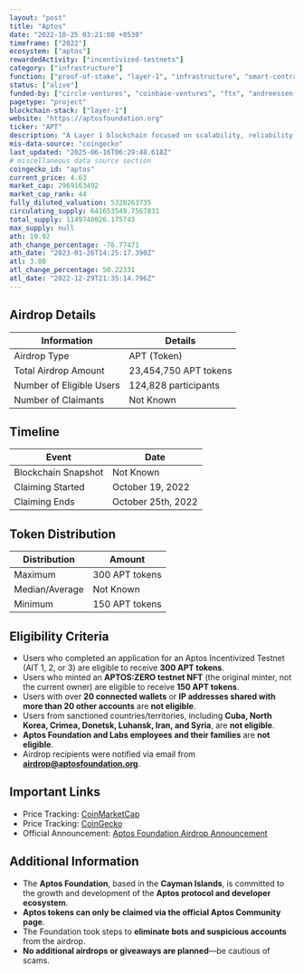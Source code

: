 ```yaml
---
layout: "post"
title: "Aptos"
date: "2022-10-25 03:21:08 +0530"
timeframe: ["2022"]
ecosystem: ["aptos"]
rewardedActivity: ["incentivized-testnets"]
category: ["infrastructure"]
function: ["proof-of-stake", "layer-1", "infrastructure", "smart-contract-platform", "blockchain"]
status: ["alive"]
funded-by: ["circle-ventures", "coinbase-ventures", "ftx", "andreessen-horowitz-a16z", "dragonfly-capital", "yzi-labs", "multicoin-capital"]
pagetype: "project"
blockchain-stack: ["layer-1"]
website: "https://aptosfoundation.org"
ticker: "APT"
description: "A Layer 1 blockchain focused on scalability, reliability, and security, designed to power the next generation of decentralized applications."
mis-data-source: "coingecko"
last_updated: "2025-06-16T06:29:48.618Z"
# miscellaneous data source section
coingecko_id: "aptos"
current_price: 4.63
market_cap: 2969163492
market_cap_rank: 44
fully_diluted_valuation: 5320263735
circulating_supply: 641653549.7567831
total_supply: 1149740026.175743
max_supply: null
ath: 19.92
ath_change_percentage: -76.77471
ath_date: "2023-01-26T14:25:17.390Z"
atl: 3.08
atl_change_percentage: 50.22331
atl_date: "2022-12-29T21:35:14.796Z"
---
```


## Airdrop Details

| Information              | Details               |
| ------------------------ | --------------------- |
| Airdrop Type             | APT (Token)           |
| Total Airdrop Amount     | 23,454,750 APT tokens |
| Number of Eligible Users | 124,828 participants  |
| Number of Claimants      | Not Known             |

## Timeline

| Event               | Date               |
| ------------------- | ------------------ |
| Blockchain Snapshot | Not Known          |
| Claiming Started    | October 19, 2022   |
| Claiming Ends       | October 25th, 2022 |

## Token Distribution

| Distribution   | Amount         |
| -------------- | -------------- |
| Maximum        | 300 APT tokens |
| Median/Average | Not Known      |
| Minimum        | 150 APT tokens |

## Eligibility Criteria

- Users who completed an application for an Aptos Incentivized Testnet (AIT 1, 2, or 3) are eligible to receive **300 APT tokens**.
- Users who minted an **APTOS:ZERO testnet NFT** (the original minter, not the current owner) are eligible to receive **150 APT tokens**.
- Users with over **20 connected wallets** or **IP addresses shared with more than 20 other accounts** are **not eligible**.
- Users from sanctioned countries/territories, including **Cuba, North Korea, Crimea, Donetsk, Luhansk, Iran, and Syria**, are **not eligible**.
- **Aptos Foundation and Labs employees and their families** are **not eligible**.
- Airdrop recipients were notified via email from **airdrop@aptosfoundation.org**.

## Important Links

- Price Tracking: [CoinMarketCap](https://coinmarketcap.com/currencies/aptos)
- Price Tracking: [CoinGecko](https://www.coingecko.com/en/coins/aptos)
- Official Announcement: [Aptos Foundation Airdrop Announcement](https://aptosfoundation.org/currents/aptos-airdrop-announcement)

## Additional Information

- The **Aptos Foundation**, based in the **Cayman Islands**, is committed to the growth and development of the **Aptos protocol and developer ecosystem**.
- **Aptos tokens can only be claimed via the official Aptos Community page**.
- The Foundation took steps to **eliminate bots and suspicious accounts** from the airdrop.
- **No additional airdrops or giveaways are planned**—be cautious of scams.